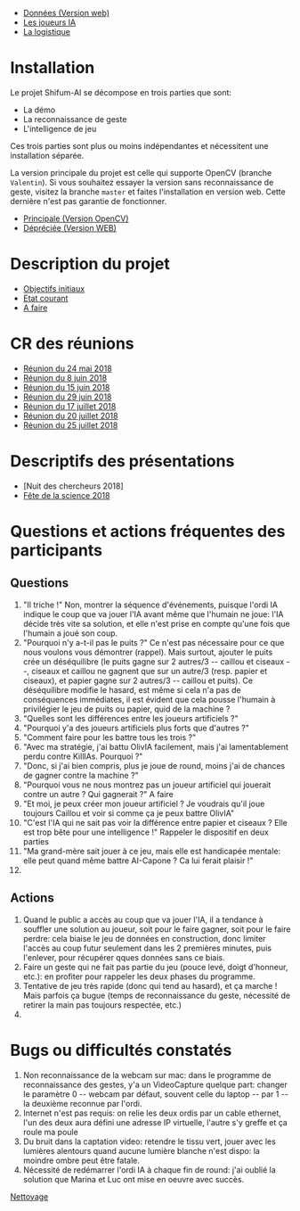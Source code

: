 * [Données (Version web)](https://gitlab.lis-lab.fr/qarma/shifumi2018/wikis/données)
* [Les joueurs IA](ias)
* [La logistique](logistique)

# Installation

Le projet Shifum-AI se décompose en trois parties que sont:
- La démo
- La reconnaissance de geste
- L'intelligence de jeu

Ces trois parties sont plus ou moins indépendantes et nécessitent une installation séparée.

La version principale du projet est celle qui supporte OpenCV (branche `Valentin`). Si vous souhaitez essayer la version sans reconnaissance de geste, visitez la branche `master` et faites l'installation en version web. Cette dernière n'est pas garantie de fonctionner.

- [Principale (Version OpenCV)](https://gitlab.lis-lab.fr/qarma/shifumi2018/wikis/installation/composants-principaux)
- [Dépréciée (Version WEB)](https://gitlab.lis-lab.fr/qarma/shifumi2018/wikis/installation/shifumy_demo)


# Description du projet
- [Objectifs initiaux](https://gitlab.lis-lab.fr/qarma/shifumi2018/wikis/Projet/Objectifs)
- [Etat courant](https://gitlab.lis-lab.fr/qarma/shifumi2018/wikis/Projet/etat-courant)
- [A faire](https://gitlab.lis-lab.fr/qarma/shifumi2018/wikis/Projet/A-faire)


# CR des réunions
* [Réunion du 24 mai 2018](Réunions/cr_2018-05-24)
* [Réunion du 8 juin 2018](Réunions/cr_2018-06-08)
* [Réunion du 15 juin 2018](Réunions/cr_2018-06-15)
* [Réunion du 29 juin 2018](Réunions/cr_2018-06-29)
* [Réunion du 17 juillet 2018](Réunions/cr_2018-07-17)
* [Réunion du 20 juillet 2018](Réunions/cr_2018-07-20)
* [Réunion du 25 juillet 2018](Réunions/cr_2018-07-25)

# Descriptifs des présentations
* [Nuit des chercheurs 2018]
* [Fête de la science 2018](https://gitlab.lis-lab.fr/qarma/shifumi2018/wikis/Evenements/Fete-de-la-Science-2018)

# Questions et actions fréquentes des participants

## Questions

1.  "Il triche !" 
Non, montrer la séquence d'événements, puisque l'ordi IA indique le coup que va jouer l'IA avant même que l'humain ne joue: l'IA décide très vite sa solution, et elle n'est prise en compte qu'une fois que l'humain a joué son coup.
2.  "Pourquoi n'y a-t-il pas le puits ?"
Ce n'est pas nécessaire pour ce que nous voulons vous démontrer (rappel). Mais surtout, ajouter le puits crée un déséquilibre (le puits gagne sur 2 autres/3 -- caillou et ciseaux --, ciseaux et caillou ne gagnent que sur un autre/3 (resp. papier et ciseaux), et papier gagne sur 2 autres/3 -- caillou et puits). Ce déséquilibre modifie le hasard, est même si cela n'a pas de conséquences immédiates, il est évident que cela pousse l'humain à privilégier le jeu de puits ou papier, quid de la machine ?  
3.  "Quelles sont les différences entre les joueurs artificiels ?"
4.  "Pourquoi y'a des joueurs artificiels plus forts que d'autres ?"
5.  "Comment faire pour les battre tous les trois ?" 
6.  "Avec ma stratégie, j'ai battu OlivIA facilement, mais j'ai lamentablement perdu contre KillIAs. Pourquoi ?"
7.  "Donc, si j'ai bien compris, plus je joue de round, moins j'ai de chances de gagner contre la machine ?"
8.  "Pourquoi vous ne nous montrez pas un joueur artificiel qui jouerait contre un autre ? Qui gagnerait ?"
A faire
9.  "Et moi, je peux créer mon joueur artificiel ? Je voudrais qu'il joue toujours Caillou et voir si comme ça je peux battre OlivIA"
10.  "C'est l'IA qui ne sait pas voir la différence entre papier et ciseaux ? Elle est trop bête pour une intelligence !"
Rappeler le dispositif en deux parties
11.  "Ma grand-mère sait jouer à ce jeu, mais elle est handicapée mentale: elle peut quand même battre AI-Capone ? Ca lui ferait plaisir !"
12.
 
## Actions

1.  Quand le public a accès au coup que va jouer l'IA, il a tendance à souffler une solution au joueur, soit pour le faire gagner, soit pour le faire perdre: cela biaise le jeu de données en construction, donc limiter l'accès au coup futur seulement dans les 2 premières minutes, puis l'enlever, pour récupérer qques données sans ce biais.
2.  Faire un geste qui ne fait pas partie du jeu (pouce levé, doigt d'honneur, etc.): en profiter pour rappeler les deux phases du programme.
3.  Tentative de jeu très rapide (donc qui tend au hasard), et ça marche ! Mais parfois ça bugue (temps de reconnaissance du geste, nécessité de retirer la main pas toujours respectée, etc.)
4.  

# Bugs ou difficultés constatés

1.  Non reconnaissance de la webcam sur mac: dans le programme de reconnaissance des gestes, y'a un VideoCapture quelque part: changer le paramètre 0 -- webcam par défaut, souvent celle du laptop -- par 1 -- la deuxième reconnue par l'ordi.
2.  Internet n'est pas requis: on relie les deux ordis par un cable ethernet, l'un des deux aura défini une adresse IP virtuelle, l'autre s'y greffe et ça roule ma poule
3.  Du bruit dans la captation video: retendre le tissu vert, jouer avec les lumières alentours quand aucune lumière blanche n'est dispo: la moindre ombre peut être fatale.
4.  Nécessité de redémarrer l'ordi IA à chaque fin de round: j'ai oublié la solution que Marina et Luc ont mise en oeuvre avec succès. 

[Nettoyage](cleaning)